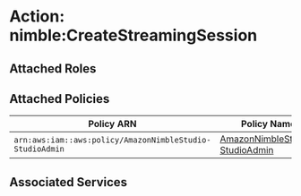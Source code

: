 # Action: nimble:CreateStreamingSession

## Attached Roles

## Attached Policies

| Policy ARN | Policy Name |
|------------|-------------|
| `arn:aws:iam::aws:policy/AmazonNimbleStudio-StudioAdmin` | [AmazonNimbleStudio-StudioAdmin](../policies.md#amazonnimblestudio-studioadmin) |

## Associated Services

